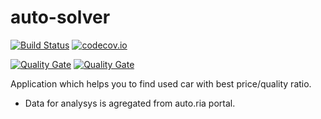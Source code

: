 # auto-solver

[![Build Status](https://travis-ci.com/Geodezist/auto-solver.svg?branch=develop)](https://travis-ci.com/Geodezist/auto-solver)
[![codecov.io](http://codecov.io/gh/Geodezist/auto-solver/coverage.svg?branch=develop)](http://codecov.io/gh/Geodezist/auto-solver?branch=develop)

[![Quality Gate](https://sonarcloud.io/api/project_badges/measure?project=Geodezist_auto-solver&metric=alert_status)](https://sonarcloud.io/dashboard/index/Geodezist_auto-solver)
[![Quality Gate](https://sonarcloud.io/api/project_badges/measure?project=Geodezist_auto-solver&metric=sqale_rating)](https://sonarcloud.io/dashboard/index/Geodezist_auto-solver)

Application which helps you to find used car with best price/quality ratio.
- Data for analysys is agregated from auto.ria portal.
